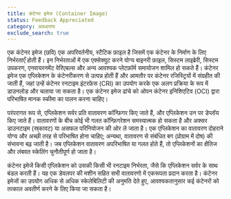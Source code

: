 ```yaml
---
title: कंटेनर इमेज (Container Image)
status: Feedback Appreciated
category: अवधारणा
exclude_search: true
---
```


एक कंटेनर इमेज (छवि) एक अपरिवर्तनीय, स्टैटिक फ़ाइल है जिसमें एक कंटेनर के निर्माण के लिए निर्भरताएँ होती हैं। इन निर्भरताओं में एक एक्सेक्युट करने योग्य बाइनरी फ़ाइल, सिस्टम लाइब्रेरी, सिस्टम उपकरण, एनवायरनमेंट वेरिएबल्स और अन्य आवश्यक प्लेटफ़ॉर्म समायोजन शामिल हो सकते हैं। कंटेनर इमेज एक एप्लिकेशन के कंटेनरीकरण से उत्पन्न होती हैं और आमतौर पर कंटेनर रजिस्ट्रियों में संग्रहीत की जाती हैं, जहां उन्हें कंटेनर रनटाइम इंटरफ़ेस (CRI) का उपयोग करके एक अलग प्रक्रिया के रूप में डाउनलोड और चलाया जा सकता है। एक कंटेनर इमेज ढांचे को ओपन कंटेनर इनिशिएटिव (OCI) द्वारा परिभाषित मानक स्कीमा का पालन करना चाहिए।

परंपरागत रूप से, एप्लिकेशन सर्वर प्रति वातावरण कॉन्फ़िगर किए जाते हैं, और एप्लिकेशन उन पर डेप्लॉय किए जाते हैं। वातावरणों के बीच कोई भी गलत कॉन्फ़िगरेशन समस्यात्मक हो सकता है और अक्सर डाउनटाइम (स्र्कावट) या असफल परिनियोजन की ओर ले जाता है। एक एप्लिकेशन का वातावरण दोहराने योग्य और अच्छी तरह से परिभाषित होना चाहिए; अन्यथा, वातावरण से संबंधित बग (प्रोग्राम में दोष) की संभावना बढ़ जाती है। जब एप्लिकेशन वातावरण अपरिभाषित या गलत होते हैं, तो एप्लिकेशनों का क्षैतिज और लंबवत स्केलिंग चुनौतीपूर्ण हो जाता है। 

कंटेनर इमेजें किसी एप्लिकेशन को उसकी किसी भी रनटाइम निर्भरता, जैसे कि एप्लिकेशन सर्वर के साथ बंडल करती हैं। यह एक डेवलपर की मशीन सहित सभी वातावरणो में एकरूपता प्रदान करता है। कंटेनर इमेजों का उपयोग अधिक से अधिक स्केलेबिलिटी की अनुमति देते हुए, आवश्यकतानुसार कई कंटेनरों को तत्काल अवतीर्ण करने के लिए किया जा सकता है।
